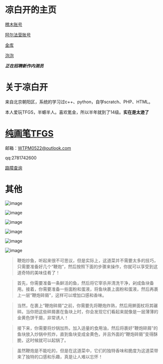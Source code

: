 # 凉白开的主页
[稽木账号](https://gitblock.cn/Users/1229658)

[阿尔法营账号](https://aerfaying.com/Users/1229658)

[金库](https://gitblock.cn/Studios/67751)

[泡泡](https://im.popoim.com/im/web)

***正在招聘新作内测员***

# 关于凉白开
来自北京朝阳区，系统的学习过c++、python，自学scratch、PHP、HTML。

本人爱玩TFGS，半螈半人。喜欢氪金，所以半年就到了14级。**实在是太逊了**

# [纯画笔TFGS](https://gitblock.cn/Projects/1157709)

邮箱：WTPM0522@outlook.com

qq:2781742600

[路障查询](https://isolator-cf.saobby.cf/)

# 其他
![image](https://user-images.githubusercontent.com/126471313/221842565-9e8a8519-ffef-4881-9e1b-a604e0bfc365.png)

![image](https://user-images.githubusercontent.com/126471313/221842595-f13082a9-5c27-473b-8d82-00ce4e8505b9.png)

![image](https://user-images.githubusercontent.com/126471313/221843014-0a737e39-ea69-4db2-a70f-0333e901671d.png)


![image](https://user-images.githubusercontent.com/126471313/221843192-dcbf13ce-6e55-4c4b-aa05-730dd82918ec.png)


![image](https://user-images.githubusercontent.com/126471313/221844228-c51cdb26-66cb-4bbe-b16c-29010c92dbc9.png)

![image](https://user-images.githubusercontent.com/126471313/221844356-9e890519-245f-4976-a649-7fac852da684.png)

> 鞭炮炒鱼，听起来很不可思议，但是实际上，这道菜并不需要太多的技巧，只需要准备好几个“鞭炮”，然后按照下面的步骤来操作，你就可以享受到这道奇特的美味佳肴了！

> 首先，你需要准备一条鲜活的鱼，然后将它宰杀并清洗干净，剁成鱼块备用。接着，你需要准备一些面粉和蛋液，将鱼块裹上面粉和蛋液，然后再裹上一层“鞭炮碎屑”，这样可以增加口感和香味。

> 当然，在裹上“鞭炮碎屑”之前，你需要先将鞭炮炸熟，然后用擀面杖将其碾碎。当你把这些碎屑裹在鱼块上时，你会发现它们看起来就像是一层薄薄的金黄色饼干屑，非常诱人！

> 接下来，你需要将炒锅加热，加入适量的食用油，然后将裹好“鞭炮碎屑”的鱼块放入炒锅中煎炸，直到鱼块变成金黄色，并且外面的“鞭炮碎屑”变得酥脆，这时候就可以起锅了。

> 虽然鞭炮是不能吃的，但是在这道菜中，它们的独特香味和脆度为这道菜带来了独特的口感和乐趣，真是让人难以忘怀！

